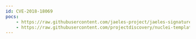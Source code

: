 ```yaml
---
id: CVE-2018-18069
pocs:
    - https://raw.githubusercontent.com/jaeles-project/jaeles-signatures/master/cves/wordpress-stored-xss-cve-2018-18069.yaml
    - https://raw.githubusercontent.com/projectdiscovery/nuclei-templates/master/cves/CVE-2018-18069.yaml
---
```


